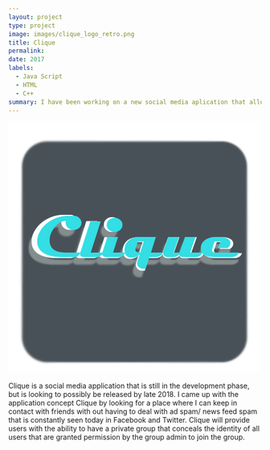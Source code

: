 ```yaml
---
layout: project
type: project
image: images/clique_logo_retro.png
title: Clique
permalink: 
date: 2017
labels:
  - Java Script
  - HTML
  - C++
summary: I have been working on a new social media aplication that allows for users to create personal virtual cliques with their friends, coworkers, employees, following, etc.
---
```


<img class="ui medium right floated rounded image" src="../images/clique_logo_retro.png">


Clique is a social media application that is still in the development phase, but is looking to possibly be released by late 2018. I came up with the application concept Clique by looking for a place where I can keep in contact with friends with out having to deal with ad spam/ news feed spam that is constantly seen today in Facebook and Twitter. Clique will provide users with the ability to have a private group that conceals the identity of all users that are granted permission by the group admin to join the group.

